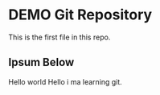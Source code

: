 # DEMO Git Repository

This is the first file in this repo.

## Ipsum Below
Hello world
Hello i ma learning git.

